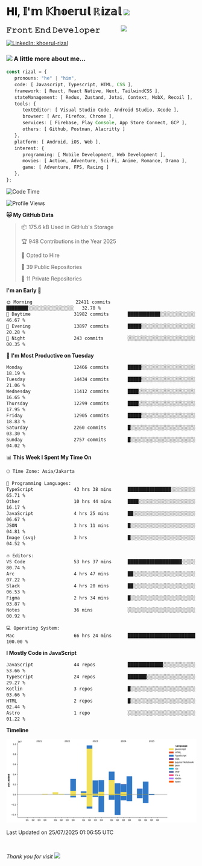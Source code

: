 <h1> 𝐇𝐢, 𝕀'𝕞 𝕂𝕙𝕠𝕖𝕣𝕦𝕝 ℝ𝕚𝕫𝕒𝕝 <img src="https://media.giphy.com/media/mGcNjsfWAjY5AEZNw6/giphy.gif" width="50"></h1>
<img align='right' src="https://media.giphy.com/media/v1.Y2lkPTc5MGI3NjExOWI2ajR2NGJubzBsZHFuaHMwajRrcDNsNXJwOG8yb3F0NjhkNXF4OSZlcD12MV9pbnRlcm5hbF9naWZfYnlfaWQmY3Q9cw/fkZukR450RQ1qnGaq9/giphy.gif" width="200">
<strong style="font-size:20px;">𝙵𝚛𝚘𝚗𝚝 𝙴𝚗𝚍 𝙳𝚎𝚟𝚎𝚕𝚘𝚙𝚎𝚛</strong>
</p></em>

[![LinkedIn: khoerul-rizal](https://img.shields.io/badge/khoerul--rizal-blue?style=flat-square&logo=Linkedin&logoColor=white&link=https://www.linkedin.com/in/khoerul-rizal/)](https://www.linkedin.com/in/khoerul-rizal/)

### <img src="https://media.giphy.com/media/VgCDAzcKvsR6OM0uWg/giphy.gif" width="50"> A little more about me...

```typescript
const rizal = {
   pronouns: "he" | "him",
   code: [ Javascript, Typescript, HTML, CSS ],
   framework: [ React, React Native, Next, TailwindCSS ],
   stateManagement: [ Redux, Zustand, Jotai, Context, MobX, Recoil ],
   tools: {
      textEditor: [ Visual Studio Code, Android Studio, Xcode ],
      browser: [ Arc, Firefox, Chrome ],
      services: [ Firebase, Play Console, App Store Connect, GCP ],
      others: [ Github, Postman, Alacritty ]
   },
   platform: [ Android, iOS, Web ],
   interest: {
      programming: [ Mobile Development, Web Development ],
      movies: [ Action, Adventure, Sci-Fi, Anime, Romance, Drama ],
      game: [ Adventure, FPS, Racing ]
   },
};
```

<!--START_SECTION:waka-->
![Code Time](http://img.shields.io/badge/Code%20Time-3%2C476%20hrs%2031%20mins-blue)

![Profile Views](http://img.shields.io/badge/Profile%20Views-0-blue)

**🐱 My GitHub Data** 

> 📦 175.6 kB Used in GitHub's Storage 
 > 
> 🏆 948 Contributions in the Year 2025
 > 
> 💼 Opted to Hire
 > 
> 📜 39 Public Repositories 
 > 
> 🔑 11 Private Repositories 
 > 
**I'm an Early 🐤** 

```text
🌞 Morning                22411 commits       ████████░░░░░░░░░░░░░░░░░   32.70 % 
🌆 Daytime                31982 commits       ████████████░░░░░░░░░░░░░   46.67 % 
🌃 Evening                13897 commits       █████░░░░░░░░░░░░░░░░░░░░   20.28 % 
🌙 Night                  243 commits         ░░░░░░░░░░░░░░░░░░░░░░░░░   00.35 % 
```
📅 **I'm Most Productive on Tuesday** 

```text
Monday                   12466 commits       █████░░░░░░░░░░░░░░░░░░░░   18.19 % 
Tuesday                  14434 commits       █████░░░░░░░░░░░░░░░░░░░░   21.06 % 
Wednesday                11412 commits       ████░░░░░░░░░░░░░░░░░░░░░   16.65 % 
Thursday                 12299 commits       ████░░░░░░░░░░░░░░░░░░░░░   17.95 % 
Friday                   12905 commits       █████░░░░░░░░░░░░░░░░░░░░   18.83 % 
Saturday                 2260 commits        █░░░░░░░░░░░░░░░░░░░░░░░░   03.30 % 
Sunday                   2757 commits        █░░░░░░░░░░░░░░░░░░░░░░░░   04.02 % 
```


📊 **This Week I Spent My Time On** 

```text
🕑︎ Time Zone: Asia/Jakarta

💬 Programming Languages: 
TypeScript               43 hrs 38 mins      ████████████████░░░░░░░░░   65.71 % 
Other                    10 hrs 44 mins      ████░░░░░░░░░░░░░░░░░░░░░   16.17 % 
JavaScript               4 hrs 25 mins       ██░░░░░░░░░░░░░░░░░░░░░░░   06.67 % 
JSON                     3 hrs 11 mins       █░░░░░░░░░░░░░░░░░░░░░░░░   04.81 % 
Image (svg)              3 hrs               █░░░░░░░░░░░░░░░░░░░░░░░░   04.52 % 

🔥 Editors: 
VS Code                  53 hrs 37 mins      ████████████████████░░░░░   80.74 % 
Arc                      4 hrs 47 mins       ██░░░░░░░░░░░░░░░░░░░░░░░   07.22 % 
Slack                    4 hrs 20 mins       ██░░░░░░░░░░░░░░░░░░░░░░░   06.53 % 
Figma                    2 hrs 34 mins       █░░░░░░░░░░░░░░░░░░░░░░░░   03.87 % 
Notes                    36 mins             ░░░░░░░░░░░░░░░░░░░░░░░░░   00.92 % 

💻 Operating System: 
Mac                      66 hrs 24 mins      █████████████████████████   100.00 % 
```

**I Mostly Code in JavaScript** 

```text
JavaScript               44 repos            █████████████░░░░░░░░░░░░   53.66 % 
TypeScript               24 repos            ███████░░░░░░░░░░░░░░░░░░   29.27 % 
Kotlin                   3 repos             █░░░░░░░░░░░░░░░░░░░░░░░░   03.66 % 
HTML                     2 repos             █░░░░░░░░░░░░░░░░░░░░░░░░   02.44 % 
Astro                    1 repo              ░░░░░░░░░░░░░░░░░░░░░░░░░   01.22 % 
```



**Timeline**

![Lines of Code chart](https://raw.githubusercontent.com/khoerulrizal/khoerulrizal/main/assets/bar_graph.png)


 Last Updated on 25/07/2025 01:06:55 UTC
<!--END_SECTION:waka-->
</details>
<br/>

<em>Thank you for visit</em> <img src="https://media.giphy.com/media/v1.Y2lkPTc5MGI3NjExcHdvNm1qZWtjaGw0ZjdwM3Z3NnY2dHlueTVuODBta2FiY20wM2YybSZlcD12MV9pbnRlcm5hbF9naWZfYnlfaWQmY3Q9cw/tV25tpdKqdFa9x81k2/giphy.gif" width="40">

